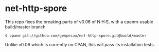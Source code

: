# net-http-spore

This repo fixes the breaking parts of v0.06 of N:H:S, with a cpanm-usable build/master branch

    $ cpanm git://github.com/gempesaw/net-http-spore.git@build/master
    
Unlike v0.06 which is currently on CPAN, this will pass its installation tests. 
